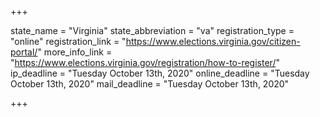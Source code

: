 +++

state_name = "Virginia"
state_abbreviation = "va"
registration_type = "online"
registration_link = "https://www.elections.virginia.gov/citizen-portal/"
more_info_link = "https://www.elections.virginia.gov/registration/how-to-register/"
ip_deadline = "Tuesday October 13th, 2020"
online_deadline = "Tuesday October 13th, 2020"
mail_deadline = "Tuesday October 13th, 2020"

+++